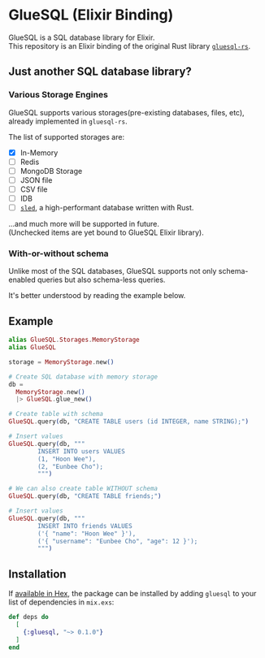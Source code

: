 # GlueSQL (Elixir Binding)

GlueSQL is a SQL database library for Elixir.  
This repository is an Elixir binding of the original Rust library [`gluesql-rs`](https://github.com/gluesql/gluesql).

## Just another SQL database library?

### Various Storage Engines

GlueSQL supports various storages(pre-existing databases, files, etc), already implemented in `gluesql-rs`.

The list of supported storages are:

- [x] In-Memory
- [ ] Redis
- [ ] MongoDB Storage
- [ ] JSON file
- [ ] CSV file
- [ ] IDB
- [ ] [`sled`](https://docs.rs/sled/latest/sled/), a high-performant database written with Rust.

...and much more will be supported in future.  
(Unchecked items are yet bound to GlueSQL Elixir library).

### With-or-without schema

Unlike most of the SQL databases, GlueSQL supports not only schema-enabled queries but also schema-less queries.

It's better understood by reading the example below.

## Example

```elixir
alias GlueSQL.Storages.MemoryStorage
alias GlueSQL

storage = MemoryStorage.new()

# Create SQL database with memory storage
db =
  MemoryStorage.new()
  |> GlueSQL.glue_new()

# Create table with schema
GlueSQL.query(db, "CREATE TABLE users (id INTEGER, name STRING);")

# Insert values
GlueSQL.query(db, """
        INSERT INTO users VALUES
        (1, "Hoon Wee"),
        (2, "Eunbee Cho");
        """)

# We can also create table WITHOUT schema
GlueSQL.query(db, "CREATE TABLE friends;")

# Insert values
GlueSQL.query(db, """
        INSERT INTO friends VALUES
        ('{ "name": "Hoon Wee" }'),
        ('{ "username": "Eunbee Cho", "age": 12 }');
        """)
```

## Installation

If [available in Hex](https://hex.pm/docs/publish), the package can be installed
by adding `gluesql` to your list of dependencies in `mix.exs`:

```elixir
def deps do
  [
    {:gluesql, "~> 0.1.0"}
  ]
end

```
